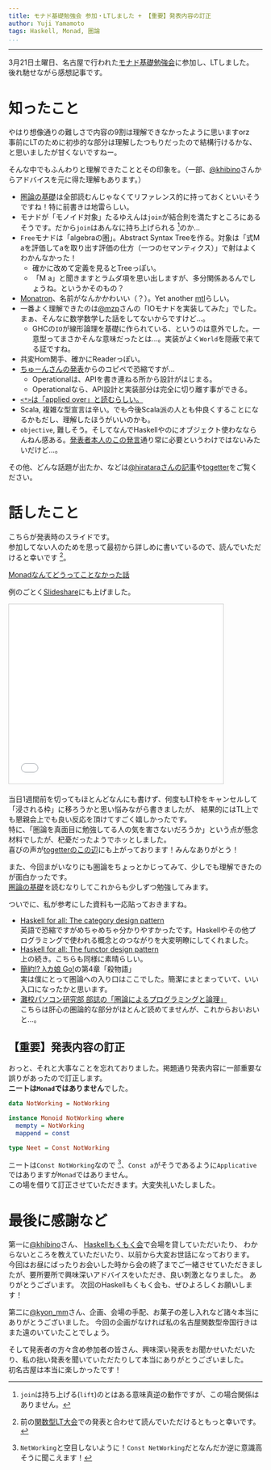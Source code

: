 ```yaml
---
title: モナド基礎勉強会 参加・LTしました + 【重要】発表内容の訂正
author: Yuji Yamamoto
tags: Haskell, Monad, 圏論
...
```

---

3月21日土曜日、名古屋で行われた[モナド基礎勉強会](http://xbase.connpass.com/event/11252/)に参加し、LTしました。 \
後れ馳せながら感想記事です。

# 知ったこと

やはり想像通りの難しさで内容の9割は理解できなかったように思いますorz \
事前にLTのために初歩的な部分は理解したつもりだったので結構行けるかな、と思いましたが甘くないですねー。

そんな中でもふんわりと理解できたこととその印象を。（一部、[\@khibino](https://twitter.com/khibino)さんからアドバイスを元に得た理解もあります。）

- <a href="http://www.amazon.co.jp/gp/product/4621063243/ref=as_li_ss_tl?ie=UTF8&camp=247&creative=7399&creativeASIN=4621063243&linkCode=as2&tag=poe02-22">圏論の基礎</a><img src="http://ir-jp.amazon-adsystem.com/e/ir?t=poe02-22&l=as2&o=9&a=4621063243" width="1" height="1" border="0" alt="" style="border:none !important; margin:0px !important;" />は全部読むんじゃなくてリファレンス的に持っておくといいそうですね！特に前書きは地雷らしい。
- モナドが「モノイド対象」たるゆえんは`join`が結合則を満たすところにあるそうです。だから`join`はあんなに持ち上げられる [^join-lift]のか...
- `Free`モナドは「algebraの圏」。Abstract Syntax Treeを作る。対象は「式M aを評価してaを取り出す評価の仕方（一つのセマンティクス）」で射はよくわかんなかった！
    - 確かに改めて定義を見るとTreeっぽい。
    - 「M a」と聞きますとラムダ項を思い出しますが、多分関係あるんでしょうね。というかそのもの？
- [Monatron](http://hackage.haskell.org/package/Monatron)、名前がなんかかわいい（？）。Yet another [mtl](http://hackage.haskell.org/package/mtl)らしい。
- 一番よく理解できたのは[\@mzp](https://twitter.com/mzp)さんの「IOモナドを実装してみた」でした。まぁ、そんなに数学数学した話をしてないからですけど...。
    - GHCの`IO`が線形論理を基礎に作られている、というのは意外でした。一意型ってまさかそんな意味だったとは...。実装がよく`World`を隠蔽で来てる証ですね。
- 共変Hom関手、確かにReaderっぽい。
- [ちゅーんさんの発表](http://tokiwoousaka.github.io/takahashi/contents/150321monadBase.html)からのコピペで恐縮ですが...
    - Operationalは、APIを書き連ねる所から設計がはじまる。
    - Operationalなら、API設計と実装部分は完全に切り離す事ができる。
- [`<*>`は「applied over」と読むらしい。](https://wiki.haskell.org/Pronunciation)
- Scala, 複雑な型宣言は辛い。でも今後Scala派の人とも仲良くすることになるかもだし、理解したほうがいいのかも。
- `objective`, 難しそう。そしてなんでHaskellやのにオブジェクト使わなならんねん感ある。[発表者本人のこの発言](https://twitter.com/fumieval/status/574055197984485376)通り常に必要というわけではないみたいだけど...。

[^join-lift]: `join`は持ち上げる(`lift`)のとはある意味真逆の動作ですが、この場合関係はありません。

その他、どんな話題が出たか、などは[\@hirataraさんの記事](http://hiratara.github.io/posts/2015-03-21-monadbase_2.html)や[togetter](http://togetter.com/li/797710)をご覧ください。

# 話したこと

こちらが発表時のスライドです。 \
参加してない人のためを思って最初から詳しめに書いているので、読んでいただけると幸いです [^no-change]。

[^no-change]: 前の[関数型LT大会](/posts/2014-05-11-monad-as-have-to-do.html)での発表と合わせて読んでいただけるともっと幸いです。

[Monadなんてどうってことなかった話](/slides/2015-03-21-monad-foundation.html)

例のごとく[Slideshare](//www.slideshare.net/igrep/monad-46166107)にも上げました。

<iframe src="//www.slideshare.net/slideshow/embed_code/46166107" width="425" height="355" frameborder="0" marginwidth="0" marginheight="0" scrolling="no" style="border:1px solid #CCC; border-width:1px; margin-bottom:5px; max-width: 100%;" allowfullscreen> </iframe> <div style="margin-bottom:5px">   </div>

当日1週間前を切ってもほとんどなんにも書けず、何度もLT枠をキャンセルして「浸される枠」に移ろうかと思い悩みながら書きましたが、
結果的にはTL上でも懇親会上でも良い反応を頂けてすごく嬉しかったです。 \
特に、「圏論を真面目に勉強してる人の気を害さないだろうか」という点が懸念材料でしたが、杞憂だったようでホッとしました。 \
喜びの声が[togetterのこの辺](http://togetter.com/li/797710?page=9)にも上がっております！みんなありがとう！


また、今回まがいなりにも圏論をちょっとかじってみて、少しでも理解できたのが面白かったです。 \
<a href="http://www.amazon.co.jp/gp/product/4621063243/ref=as_li_ss_tl?ie=UTF8&camp=247&creative=7399&creativeASIN=4621063243&linkCode=as2&tag=poe02-22">圏論の基礎</a><img src="http://ir-jp.amazon-adsystem.com/e/ir?t=poe02-22&l=as2&o=9&a=4621063243" width="1" height="1" border="0" alt="" style="border:none !important; margin:0px !important;" />を読むなりしてこれからも少しずつ勉強してみます。

ついでに、私が参考にした資料も一応貼っておきますね。

- [Haskell for all: The category design pattern](http://www.haskellforall.com/2012/08/the-category-design-pattern.html)\
    英語で恐縮ですがめちゃめちゃ分かりやすかったです。Haskellやその他プログラミングで使われる概念とのつながりを大変明瞭にしてくれました。
- [Haskell for all: The functor design pattern](http://www.haskellforall.com/2012/09/the-functor-design-pattern.html)\
    上の続き。こちらも同様に素晴らしい。
- [簡約!? λカ娘 Go!](http://www.paraiso-lang.org/ikmsm/books/c84.html)の第4章「殺物語」 \
    実は僕にとって圏論への入り口はここでした。簡潔にまとまっていて、いい入口になったかと思います。
- [灘校パソコン研究部 部誌の「圏論によるプログラミングと論理」](http://www.npca.jp/works/magazine/#2013) \
    こちらは肝心の圏論的な部分がほとんど読めてませんが、これからおいおいと...。

## 【重要】発表内容の訂正

おっと、それと大事なことを忘れておりました。掲題通り発表内容に一部重要な誤りがあったので訂正します。 \
**ニートは`Monad`ではありません**でした。

```haskell
data NotWorking = NotWorking

instance Monoid NotWorking where
  mempty = NotWorking
  mappend = const

type Neet = Const NotWorking
```

ニートは`Const NotWorking`なので [^NotWorking]、`Const a`がそうであるように`Applicative`ではありますが`Monad`ではありません。 \
この場を借りて訂正させていただきます。大変失礼いたしました。

[^NotWorking]: `NetWorking`と空目しないように！`Const NetWorking`だとなんだか逆に意識高そうに聞こえます！

# 最後に感謝など

第一に[\@khibino](https://twitter.com/khibino)さん、
[Haskellもくもく会](http://haskellmokumoku.connpass.com/)で会場を貸していただいたり、
わからないところを教えていただいたり、以前から大変お世話になっております。
今回はお昼にばったりお会いした時から会の終了までご一緒させていただきましたが、要所要所で興味深いアドバイスをいただき、良い刺激となりました。
ありがとうございます。
次回のHaskellもくもく会も、ぜひよろしくお願いします！

第二に[\@kyon\_mm](https://twitter.com/kyon_mm)さん、企画、会場の手配、お菓子の差し入れなど諸々本当にありがとうございました。
今回の企画がなければ私の名古屋関数型帝国行きはまた遠のいていたことでしょう。

そして発表者の方々含め参加者の皆さん、興味深い発表をお聞かせいただいたり、私の拙い発表を聞いていただたりして本当にありがとうございました。 \
初名古屋は本当に楽しかったです！
